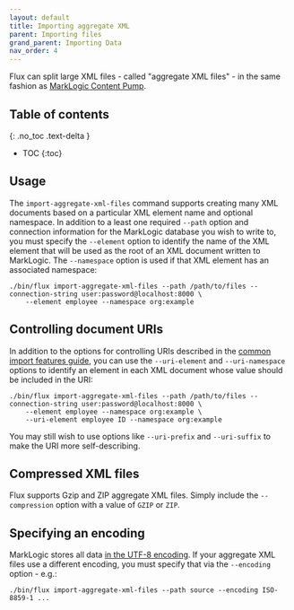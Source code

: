 ```yaml
---
layout: default
title: Importing aggregate XML
parent: Importing files
grand_parent: Importing Data
nav_order: 4
---
```


Flux can split large XML files - called "aggregate XML files" - in the same fashion as 
[MarkLogic Content Pump](https://docs.marklogic.com/11.0/guide/mlcp-guide/en/importing-content-into-marklogic-server/splitting-large-xml-files-into-multiple-documents.html). 

## Table of contents
{: .no_toc .text-delta }

- TOC
{:toc}

## Usage

The `import-aggregate-xml-files` command supports creating many XML documents based on a particular XML element name and
optional namespace. In addition to a least one required `--path` option and connection information for the MarkLogic 
database you wish to write to, you must specify the `--element` option to identify the name of the XML element that 
will be used as the root of an XML document written to MarkLogic. The `--namespace` option is used if that XML element
has an associated namespace:

```
./bin/flux import-aggregate-xml-files --path /path/to/files --connection-string user:password@localhost:8000 \
    --element employee --namespace org:example
```

## Controlling document URIs

In addition to the options for controlling URIs described in the [common import features guide](../common-import-features.md), 
you can use the `--uri-element` and `--uri-namespace` options to identify an element in each XML document whose value should
be included in the URI:

```
./bin/flux import-aggregate-xml-files --path /path/to/files --connection-string user:password@localhost:8000 \
    --element employee --namespace org:example \
    --uri-element employee ID --namespace org:example
```

You may still wish to use options like `--uri-prefix` and `--uri-suffix` to make the URI more self-describing. 

## Compressed XML files

Flux supports Gzip and ZIP aggregate XML files. Simply include the `--compression` option with a value of `GZIP` or 
`ZIP`. 

## Specifying an encoding

MarkLogic stores all data [in the UTF-8 encoding](https://docs.marklogic.com/guide/search-dev/encodings_collations#id_87576).
If your aggregate XML files use a different encoding, you must specify that via the `--encoding` option - e.g.:

    ./bin/flux import-aggregate-xml-files --path source --encoding ISO-8859-1 ...
